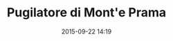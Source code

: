 ---
title: Pugilatore di Mont'e Prama
layout: post
date:   2015-09-22 14:19
numero: 4
image: 4_monteprama.png
thumb: 4_monteprama.svg
wiki: https://it.wikipedia.org/wiki/Giganti_di_Mont%27e_Prama
source: https://commons.wikimedia.org/wiki/File:Dettaglio_testa_di_un_Gigante_di_Monte_Prama_-_gli_occhi.jpg
source-name: Wikimedia Commons
autore: luca corsato
social-autore: https://twitter.com/lucacorsato
social-idea: https://twitter.com/lucacorsato
idea: luca corsato
tags:
- reperto
- uomo
---